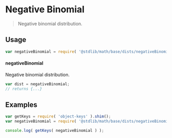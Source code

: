 # Negative Binomial

> Negative binomial distribution.

<section class="usage">

## Usage

```javascript
var negativeBinomial = require( '@stdlib/math/base/dists/negativeBinomial' );
```

#### negativeBinomial

Negative binomial distribution.

```javascript
var dist = negativeBinomial;
// returns {...}
```

</section>

<!-- /.usage -->

<section class="examples">

## Examples

<!-- TODO: better examples -->

```javascript
var getKeys = require( 'object-keys' ).shim();
var negativeBinomial = require( '@stdlib/math/base/dists/negativeBinomial' );

console.log( getKeys( negativeBinomial ) );
```

</section>

<!-- /.examples -->

<section class="links">

</section>

<!-- /.links -->
